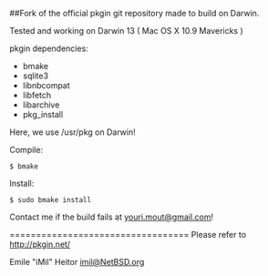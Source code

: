 ##Fork of the official pkgin git repository made to build on Darwin.

Tested and working on Darwin 13 ( Mac OS X 10.9 Mavericks )

pkgin dependencies:

- bmake 
- sqlite3
- libnbcompat
- libfetch
- libarchive
- pkg_install

Here, we use /usr/pkg on Darwin!

Compile:

`$ bmake`

Install:

`$ sudo bmake install`

Contact me if the build fails at youri.mout@gmail.com!




==================================
Please refer to http://pkgin.net/

Emile "iMil" Heitor <imil@NetBSD.org>
